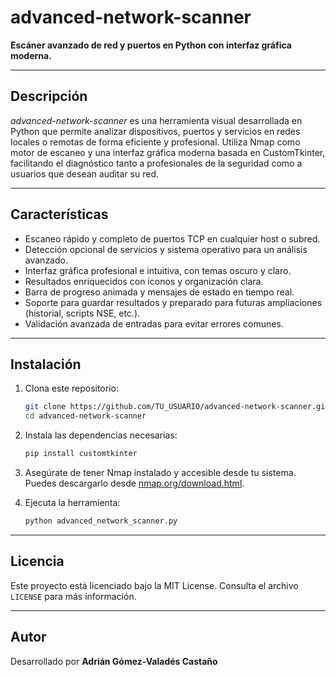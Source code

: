 # advanced-network-scanner

**Escáner avanzado de red y puertos en Python con interfaz gráfica moderna.**

---

## **Descripción**

*advanced-network-scanner* es una herramienta visual desarrollada en Python que permite analizar dispositivos, puertos y servicios en redes locales o remotas de forma eficiente y profesional. Utiliza Nmap como motor de escaneo y una interfaz gráfica moderna basada en CustomTkinter, facilitando el diagnóstico tanto a profesionales de la seguridad como a usuarios que desean auditar su red.

---

## **Características**

- Escaneo rápido y completo de puertos TCP en cualquier host o subred.
- Detección opcional de servicios y sistema operativo para un análisis avanzado.
- Interfaz gráfica profesional e intuitiva, con temas oscuro y claro.
- Resultados enriquecidos con iconos y organización clara.
- Barra de progreso animada y mensajes de estado en tiempo real.
- Soporte para guardar resultados y preparado para futuras ampliaciones (historial, scripts NSE, etc.).
- Validación avanzada de entradas para evitar errores comunes.

---

## **Instalación**

1. Clona este repositorio:

    ```bash
    git clone https://github.com/TU_USUARIO/advanced-network-scanner.git
    cd advanced-network-scanner
    ```

2. Instala las dependencias necesarias:

    ```bash
    pip install customtkinter
    ```

3. Asegúrate de tener Nmap instalado y accesible desde tu sistema. Puedes descargarlo desde [nmap.org/download.html](https://nmap.org/download.html).

4. Ejecuta la herramienta:

    ```bash
    python advanced_network_scanner.py
    ```

---

## **Licencia**

Este proyecto está licenciado bajo la MIT License. Consulta el archivo `LICENSE` para más información.

---

## **Autor**

Desarrollado por **Adrián Gómez-Valadés Castaño**
